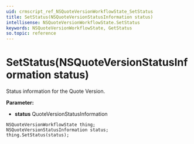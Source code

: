 ```yaml
---
uid: crmscript_ref_NSQuoteVersionWorkflowState_SetStatus
title: SetStatus(NSQuoteVersionStatusInformation status)
intellisense: NSQuoteVersionWorkflowState.SetStatus
keywords: NSQuoteVersionWorkflowState, GetStatus
so.topic: reference
---
```


# SetStatus(NSQuoteVersionStatusInformation status)

Status information for the Quote Version.

**Parameter:** 
* **status** QuoteVersionStatusInformation

```crmscript
NSQuoteVersionWorkflowState thing;
NSQuoteVersionStatusInformation status;
thing.SetStatus(status);
```

